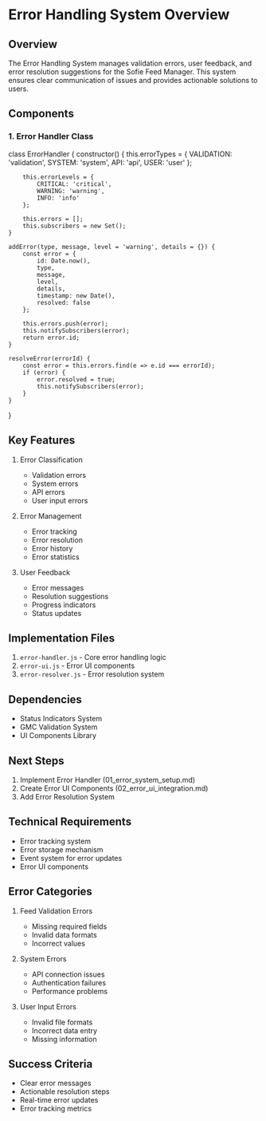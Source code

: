 # Error Handling System Overview

## Overview
The Error Handling System manages validation errors, user feedback, and error resolution suggestions for the Sofie Feed Manager. This system ensures clear communication of issues and provides actionable solutions to users.

## Components

### 1. Error Handler Class
class ErrorHandler {
    constructor() {
        this.errorTypes = {
            VALIDATION: 'validation',
            SYSTEM: 'system',
            API: 'api',
            USER: 'user'
        };
        
        this.errorLevels = {
            CRITICAL: 'critical',
            WARNING: 'warning',
            INFO: 'info'
        };
        
        this.errors = [];
        this.subscribers = new Set();
    }

    addError(type, message, level = 'warning', details = {}) {
        const error = {
            id: Date.now(),
            type,
            message,
            level,
            details,
            timestamp: new Date(),
            resolved: false
        };
        
        this.errors.push(error);
        this.notifySubscribers(error);
        return error.id;
    }

    resolveError(errorId) {
        const error = this.errors.find(e => e.id === errorId);
        if (error) {
            error.resolved = true;
            this.notifySubscribers(error);
        }
    }
}

## Key Features
1. Error Classification
   - Validation errors
   - System errors
   - API errors
   - User input errors

2. Error Management
   - Error tracking
   - Error resolution
   - Error history
   - Error statistics

3. User Feedback
   - Error messages
   - Resolution suggestions
   - Progress indicators
   - Status updates

## Implementation Files
1. `error-handler.js` - Core error handling logic
2. `error-ui.js` - Error UI components
3. `error-resolver.js` - Error resolution system

## Dependencies
- Status Indicators System
- GMC Validation System
- UI Components Library

## Next Steps
1. Implement Error Handler (01_error_system_setup.md)
2. Create Error UI Components (02_error_ui_integration.md)
3. Add Error Resolution System

## Technical Requirements
- Error tracking system
- Error storage mechanism
- Event system for error updates
- Error UI components

## Error Categories
1. Feed Validation Errors
   - Missing required fields
   - Invalid data formats
   - Incorrect values

2. System Errors
   - API connection issues
   - Authentication failures
   - Performance problems

3. User Input Errors
   - Invalid file formats
   - Incorrect data entry
   - Missing information

## Success Criteria
- Clear error messages
- Actionable resolution steps
- Real-time error updates
- Error tracking metrics
